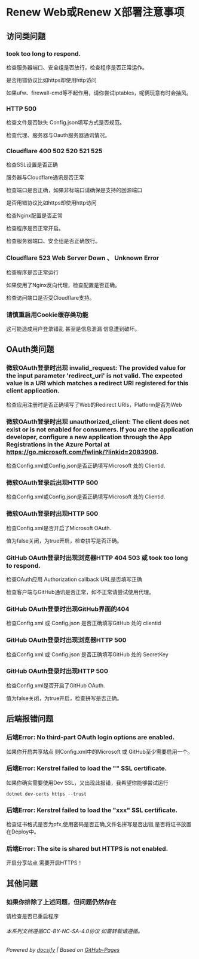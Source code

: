 # Renew Web或Renew X部署注意事项


## 访问类问题

### took too long to respond.

检查服务器端口、安全组是否放行，检查程序是否正常运作。

是否用错协议比如https却使用http访问

如果ufw、firewall-cmd等不起作用，请你尝试iptables，呢俩玩意有时会抽风。

### HTTP 500

检查文件是否缺失 Config.json填写方式是否规范。

检查代理、服务器与Oauth服务器通讯情况。

### Cloudflare 400 502 520 521 525

检查SSL设置是否正确

服务器与Cloudflare通讯是否正常

检查端口是否正确，如果非标端口请确保是支持的回源端口

是否用错协议比如https却使用http访问

检查Nginx配置是否正常

检查程序是否正常开启。

检查服务器端口、安全组是否正确放行。

### Cloudflare 523 Web Server Down 、 Unknown Error

检查程序是否正常运行

如果使用了Nginx反向代理，检查配置是否正确。

检查访问端口是否受Cloudflare支持。

### 请慎重启用Cookie缓存类功能

这可能造成用户登录错乱 甚至是信息泄漏 信息遭到破坏。


## OAuth类问题

### 微软OAuth登录时出现 invalid_request: The provided value for the input parameter 'redirect_uri' is not valid. The expected value is a URI which matches a redirect URI registered for this client application.

检查应用注册时是否正确填写了Web的Redirect URIs，Platform是否为Web

### 微软OAuth登录时出现 unauthorized_client: The client does not exist or is not enabled for consumers. If you are the application developer, configure a new application through the App Registrations in the Azure Portal at https://go.microsoft.com/fwlink/?linkid=2083908.

检查Config.xml或Config.json是否正确填写Microsoft 处的 Clientid.

### 微软OAuth登录后出现HTTP 500

检查Config.xml或Config.json是否正确填写Microsoft 处的 Clientid.

### 微软OAuth登录时出现HTTP 500

检查Config.xml是否开启了Microsoft OAuth.

值为false关闭，为true开启，检查拼写是否正确。

### GitHub OAuth登录时出现浏览器HTTP 404 503 或 took too long to respond.

检查OAuth应用 Authorization callback URL是否填写正确

检查客户端与GitHub通讯是否正常，如不正常请尝试使用代理。

### GitHub OAuth登录时出现GitHub界面的404

检查Config.xml 或 Config.json 是否正确填写GitHub 处的 clientid

### GitHub OAuth登录时出现浏览器HTTP 500

检查Config.xml 或 Config.json 是否正确填写GitHub 处的 SecretKey

### GitHub OAuth登录时出现HTTP 500

检查Config.xml是否开启了GitHub OAuth.

值为false关闭，为true开启，检查拼写是否正确。


## 后端报错问题

### 后端Error: No third-part OAuth login options are enabled.

如果你开启共享站点 则Config.xml中的Microsoft 或 GitHub至少需要启用一个。

### 后端Error: Kerstrel failed to load the "" SSL certificate.

如果你确实需要使用Dev SSL，又出现此报错，我希望你能够尝试运行
~~~
dotnet dev-certs https --trust
~~~

### 后端Error: Kerstrel failed to load the "xxx" SSL certificate.

检查证书格式是否为pfx,使用密码是否正确,文件名拼写是否出错,是否将证书放置在Deploy中。

### 后端Error: The site is shared but HTTPS is not enabled.

开启分享站点 需要开启HTTPS！


## 其他问题

### 如果你排除了上述问题，但问题仍然存在

请检查是否已重启程序



###### 本系列文档遵循CC-BY-NC-SA-4.0协议 如需转载请遵循。

###### Powered by [docsify](https://docsify.js.org/#/zh-cn/) | Based on [GitHub-Pages](https://github.com/leeskyler-top/Microsoft365-E5Developer-Renew-Web-Docs/)
